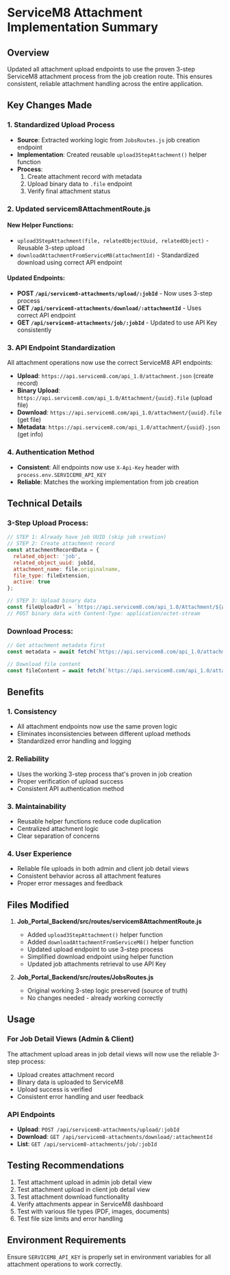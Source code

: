# ServiceM8 Attachment Implementation Summary

## Overview
Updated all attachment upload endpoints to use the proven 3-step ServiceM8 attachment process from the job creation route. This ensures consistent, reliable attachment handling across the entire application.

## Key Changes Made

### 1. Standardized Upload Process
- **Source**: Extracted working logic from `JobsRoutes.js` job creation endpoint
- **Implementation**: Created reusable `upload3StepAttachment()` helper function
- **Process**: 
  1. Create attachment record with metadata
  2. Upload binary data to `.file` endpoint
  3. Verify final attachment status

### 2. Updated servicem8AttachmentRoute.js

#### New Helper Functions:
- `upload3StepAttachment(file, relatedObjectUuid, relatedObject)` - Reusable 3-step upload
- `downloadAttachmentFromServiceM8(attachmentId)` - Standardized download using correct API endpoint

#### Updated Endpoints:
- **POST `/api/servicem8-attachments/upload/:jobId`** - Now uses 3-step process
- **GET `/api/servicem8-attachments/download/:attachmentId`** - Uses correct API endpoint
- **GET `/api/servicem8-attachments/job/:jobId`** - Updated to use API Key consistently

### 3. API Endpoint Standardization
All attachment operations now use the correct ServiceM8 API endpoints:
- **Upload**: `https://api.servicem8.com/api_1.0/attachment.json` (create record)
- **Binary Upload**: `https://api.servicem8.com/api_1.0/Attachment/{uuid}.file` (upload file)
- **Download**: `https://api.servicem8.com/api_1.0/attachment/{uuid}.file` (get file)
- **Metadata**: `https://api.servicem8.com/api_1.0/attachment/{uuid}.json` (get info)

### 4. Authentication Method
- **Consistent**: All endpoints now use `X-Api-Key` header with `process.env.SERVICEM8_API_KEY`
- **Reliable**: Matches the working implementation from job creation

## Technical Details

### 3-Step Upload Process:
```javascript
// STEP 1: Already have job UUID (skip job creation)
// STEP 2: Create attachment record
const attachmentRecordData = {
  related_object: 'job',
  related_object_uuid: jobId,
  attachment_name: file.originalname,
  file_type: fileExtension,
  active: true
};

// STEP 3: Upload binary data
const fileUploadUrl = `https://api.servicem8.com/api_1.0/Attachment/${attachmentUuid}.file`;
// POST binary data with Content-Type: application/octet-stream
```

### Download Process:
```javascript
// Get attachment metadata first
const metadata = await fetch(`https://api.servicem8.com/api_1.0/attachment/${attachmentId}.json`);

// Download file content
const fileContent = await fetch(`https://api.servicem8.com/api_1.0/attachment/${attachmentId}.file`);
```

## Benefits

### 1. Consistency
- All attachment endpoints now use the same proven logic
- Eliminates inconsistencies between different upload methods
- Standardized error handling and logging

### 2. Reliability
- Uses the working 3-step process that's proven in job creation
- Proper verification of upload success
- Consistent API authentication method

### 3. Maintainability
- Reusable helper functions reduce code duplication
- Centralized attachment logic
- Clear separation of concerns

### 4. User Experience
- Reliable file uploads in both admin and client job detail views
- Consistent behavior across all attachment features
- Proper error messages and feedback

## Files Modified

1. **Job_Portal_Backend/src/routes/servicem8AttachmentRoute.js**
   - Added `upload3StepAttachment()` helper function
   - Added `downloadAttachmentFromServiceM8()` helper function
   - Updated upload endpoint to use 3-step process
   - Simplified download endpoint using helper function
   - Updated job attachments retrieval to use API Key

2. **Job_Portal_Backend/src/routes/JobsRoutes.js**
   - Original working 3-step logic preserved (source of truth)
   - No changes needed - already working correctly

## Usage

### For Job Detail Views (Admin & Client)
The attachment upload areas in job detail views will now use the reliable 3-step process:
- Upload creates attachment record
- Binary data is uploaded to ServiceM8
- Upload success is verified
- Consistent error handling and user feedback

### API Endpoints
- **Upload**: `POST /api/servicem8-attachments/upload/:jobId`
- **Download**: `GET /api/servicem8-attachments/download/:attachmentId`
- **List**: `GET /api/servicem8-attachments/job/:jobId`

## Testing Recommendations

1. Test attachment upload in admin job detail view
2. Test attachment upload in client job detail view
3. Test attachment download functionality
4. Verify attachments appear in ServiceM8 dashboard
5. Test with various file types (PDF, images, documents)
6. Test file size limits and error handling

## Environment Requirements

Ensure `SERVICEM8_API_KEY` is properly set in environment variables for all attachment operations to work correctly.